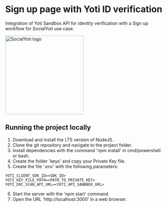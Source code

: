 # Sign up page with Yoti ID verification

Integration of Yoti Sandbox API for identity verification with a Sign up workflow for SocialYoti use case.

<img src="https://user-images.githubusercontent.com/83540410/152726359-f399aae6-b961-42ec-819f-86690327d90d.png" alt="SocialYoti logo" width="250" />

## Running the project locally

1. Download and install the LTS version of NodeJS.
2. Clone the git repository and navigate to the project folder.
3. Install dependencies with the command 'npm install' in cmd/powershell or bash.
4. Create the folder 'keys' and copy your Private Key file.
5. Create the file '.env' with the following parameters:
```
YOTI_CLIENT_SDK_ID=<SDK_ID>
YOTI_KEY_FILE_PATH=<PATH_TO_PRIVATE_KEY>
YOTI_DOC_SCAN_API_URL=<YOTI_API_SANBBOX_URL>
```
6. Start the server with the 'npm start' command.
7. Open the URL 'http://localhost:3000' in a web browser.
